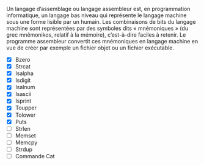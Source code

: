 Un langage d’assemblage ou langage assembleur est, en programmation informatique, un langage bas niveau qui représente le langage machine sous une forme lisible par un humain. Les combinaisons de bits du langage machine sont représentées par des symboles dits « mnémoniques » (du grec mnêmonikos, relatif à la mémoire), c’est-à-dire faciles à retenir. Le programme assembleur convertit ces mnémoniques en langage machine en vue de créer par exemple un fichier objet ou un fichier exécutable.

- [x] Bzero
- [x] Strcat
- [x] Isalpha
- [x] Isdigit
- [x] Isalnum
- [x] Isascii
- [x] Isprint
- [x] Toupper
- [x] Tolower
- [x] Puts
- [ ] Strlen
- [ ] Memset
- [ ] Memcpy
- [ ] Strdup
- [ ] Commande Cat